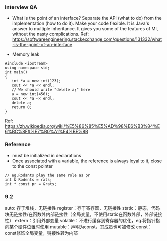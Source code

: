 ### Interview QA
* What is the point of an interface?
Separate the API (what to do) from the implementation (how to do it). Make your code flexible. 
It is Java's answer to multiple inheritance. It gives you some of the features of MI, without the nasty complications.
Ref: https://softwareengineering.stackexchange.com/questions/131332/what-is-the-point-of-an-interface

* Memory leak
```
#include <iostream>
using namespace std;
int main()
{ 
   int *a = new int(123);
   cout << *a << endl;
   // We should write "delete a;" here
   a = new int(456);
   cout << *a << endl;
   delete a;
   return 0;
}
```
Ref: https://zh.wikipedia.org/wiki/%E5%86%85%E5%AD%98%E6%B3%84%E6%BC%8F#%E7%B0%A1%E4%BE%8B
  
### Reference
* must be initialized in declarations
* Once associated with a variable, the reference is always loyal to it, close to the const pointer
```
// eg.Rodants play the same role as pr
int & Rodents = rats;
int * const pr = &rats;
```

### 9.2
auto: 存于堆栈，无链接性
register：存于寄存器，无链接性
static：静态，代码块无链接性/在函数外内部链接性（全局变量，不使用static在函数外部，外部链接性）
extern：引用外部变量
volatile：不进行缓存到寄存器的优化，eg.将指针指向某个硬件位置时使用
mutable：声明为const，其成员也可被修改
const：const修饰全局变量，链接性转为内部
